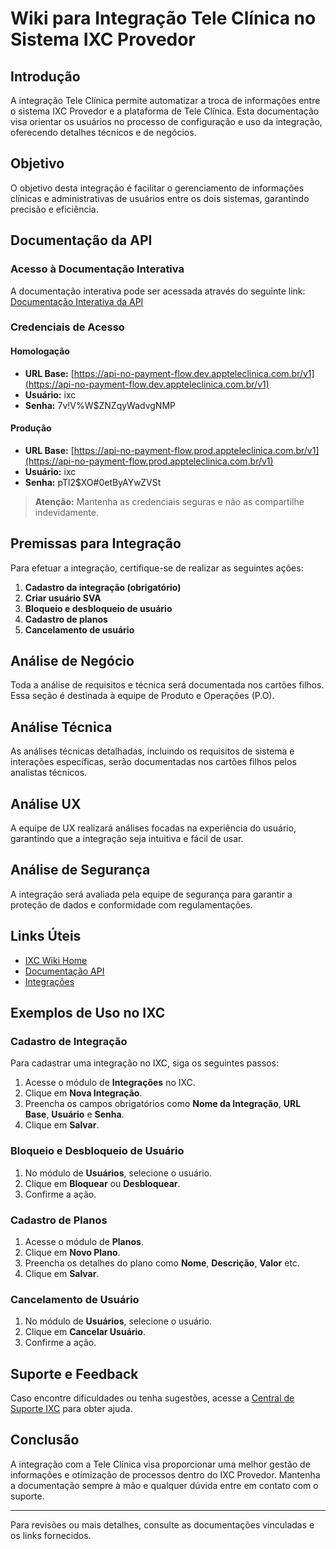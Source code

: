 # Wiki para Integração Tele Clínica no Sistema IXC Provedor

## Introdução
A integração Tele Clínica permite automatizar a troca de informações entre o sistema IXC Provedor e a plataforma de Tele Clínica. Esta documentação visa orientar os usuários no processo de configuração e uso da integração, oferecendo detalhes técnicos e de negócios.

## Objetivo
O objetivo desta integração é facilitar o gerenciamento de informações clínicas e administrativas de usuários entre os dois sistemas, garantindo precisão e eficiência.

## Documentação da API

### Acesso à Documentação Interativa
A documentação interativa pode ser acessada através do seguinte link: [Documentação Interativa da API](https://docs.api-no-payment-flow.dev.appteleclinica.com.br)

### Credenciais de Acesso

#### Homologação
- **URL Base:** [https://api-no-payment-flow.dev.appteleclinica.com.br/v1](https://api-no-payment-flow.dev.appteleclinica.com.br/v1)
- **Usuário:** ixc
- **Senha:** 7v!V%W$ZNZqyWadvgNMP

#### Produção
- **URL Base:** [https://api-no-payment-flow.prod.appteleclinica.com.br/v1](https://api-no-payment-flow.prod.appteleclinica.com.br/v1)
- **Usuário:** ixc
- **Senha:** pTl2$XO#0etByAYwZVSt

> **Atenção:** Mantenha as credenciais seguras e não as compartilhe indevidamente.

## Premissas para Integração

Para efetuar a integração, certifique-se de realizar as seguintes ações:
1. **Cadastro da integração (obrigatório)**
2. **Criar usuário SVA**
3. **Bloqueio e desbloqueio de usuário**
4. **Cadastro de planos**
5. **Cancelamento de usuário**

## Análise de Negócio
Toda a análise de requisitos e técnica será documentada nos cartões filhos. Essa seção é destinada à equipe de Produto e Operações (P.O).

## Análise Técnica
As análises técnicas detalhadas, incluindo os requisitos de sistema e interações específicas, serão documentadas nos cartões filhos pelos analistas técnicos.

## Análise UX
A equipe de UX realizará análises focadas na experiência do usuário, garantindo que a integração seja intuitiva e fácil de usar.

## Análise de Segurança
A integração será avaliada pela equipe de segurança para garantir a proteção de dados e conformidade com regulamentações.

## Links Úteis

- [IXC Wiki Home](https://wiki.ixcsoft.com.br/pt-br/home)
- [Documentação API](https://wiki.ixcsoft.com.br/pt-br/API/Documentação_API)
- [Integrações](https://wiki.ixcsoft.com.br/pt-br/Provedor/Integrações)

## Exemplos de Uso no IXC
### Cadastro de Integração

Para cadastrar uma integração no IXC, siga os seguintes passos:

1. Acesse o módulo de **Integrações** no IXC.
2. Clique em **Nova Integração**.
3. Preencha os campos obrigatórios como **Nome da Integração**, **URL Base**, **Usuário** e **Senha**.
4. Clique em **Salvar**.

### Bloqueio e Desbloqueio de Usuário

1. No módulo de **Usuários**, selecione o usuário.
2. Clique em **Bloquear** ou **Desbloquear**.
3. Confirme a ação.

### Cadastro de Planos

1. Acesse o módulo de **Planos**.
2. Clique em **Novo Plano**.
3. Preencha os detalhes do plano como **Nome**, **Descrição**, **Valor** etc.
4. Clique em **Salvar**.

### Cancelamento de Usuário

1. No módulo de **Usuários**, selecione o usuário.
2. Clique em **Cancelar Usuário**.
3. Confirme a ação.

## Suporte e Feedback
Caso encontre dificuldades ou tenha sugestões, acesse a [Central de Suporte IXC](https://wiki.ixcsoft.com.br/pt-br/Como_chamar_suporte_ixcsoft) para obter ajuda.

## Conclusão
A integração com a Tele Clínica visa proporcionar uma melhor gestão de informações e otimização de processos dentro do IXC Provedor. Mantenha a documentação sempre à mão e qualquer dúvida entre em contato com o suporte.

---

Para revisões ou mais detalhes, consulte as documentações vinculadas e os links fornecidos.